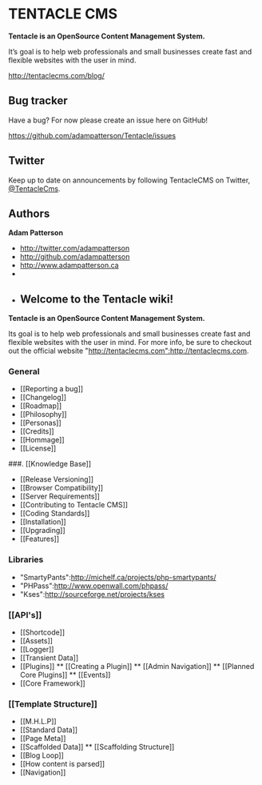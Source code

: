 TENTACLE CMS
=================

**Tentacle is an OpenSource Content Management System.**

It’s goal is to help web professionals and small businesses create fast and flexible websites with the user in mind.

http://tentaclecms.com/blog/ 

Bug tracker
-----------

Have a bug? For now please create an issue here on GitHub!

https://github.com/adampatterson/Tentacle/issues

Twitter
---------------

Keep up to date on announcements by following TentacleCMS on Twitter, <a href="http://twitter.com/TentacleCms">@TentacleCms</a>.

Authors
-------

**Adam Patterson**

+ http://twitter.com/adampatterson
+ http://github.com/adampatterson
+ http://www.adampatterson.ca
+ 
+ ## Welcome to the Tentacle wiki!

**Tentacle is an OpenSource Content Management System.**

Its goal is to help web professionals and small businesses create fast and flexible websites with the user in mind.
For more info, be sure to checkout out the official website "http://tentaclecms.com":http://tentaclecms.com.

### General
* [[Reporting a bug]]
* [[Changelog]]
* [[Roadmap]]
* [[Philosophy]]
* [[Personas]]
* [[Credits]]
* [[Hommage]]
* [[License]]

###. [[Knowledge Base]]
* [[Release Versioning]]
* [[Browser Compatibility]]
* [[Server Requirements]]
* [[Contributing to Tentacle CMS]]
* [[Coding Standards]]
* [[Installation]]
* [[Upgrading]]
* [[Features]]

### Libraries
* "SmartyPants":http://michelf.ca/projects/php-smartypants/
* "PHPass":http://www.openwall.com/phpass/
* "Kses":http://sourceforge.net/projects/kses


### [[API's]]
* [[Shortcode]]
* [[Assets]]
* [[Logger]]
* [[Transient Data]]
* [[Plugins]]
** [[Creating a Plugin]]
** [[Admin Navigation]]
** [[Planned Core Plugins]]
** [[Events]]
* [[Core Framework]]

### [[Template Structure]]
* [[M.H.L.P]]
* [[Standard Data]]
* [[Page Meta]]
* [[Scaffolded Data]]
** [[Scaffolding Structure]]
* [[Blog Loop]]
* [[How content is parsed]]
* [[Navigation]]




 

